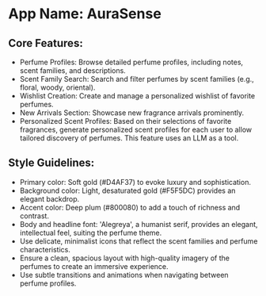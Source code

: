 # **App Name**: AuraSense

## Core Features:

- Perfume Profiles: Browse detailed perfume profiles, including notes, scent families, and descriptions.
- Scent Family Search: Search and filter perfumes by scent families (e.g., floral, woody, oriental).
- Wishlist Creation: Create and manage a personalized wishlist of favorite perfumes.
- New Arrivals Section: Showcase new fragrance arrivals prominently.
- Personalized Scent Profiles: Based on their selections of favorite fragrances, generate personalized scent profiles for each user to allow tailored discovery of perfumes. This feature uses an LLM as a tool.

## Style Guidelines:

- Primary color: Soft gold (#D4AF37) to evoke luxury and sophistication.
- Background color: Light, desaturated gold (#F5F5DC) provides an elegant backdrop.
- Accent color: Deep plum (#800080) to add a touch of richness and contrast.
- Body and headline font: 'Alegreya', a humanist serif, provides an elegant, intellectual feel, suiting the perfume theme.
- Use delicate, minimalist icons that reflect the scent families and perfume characteristics.
- Ensure a clean, spacious layout with high-quality imagery of the perfumes to create an immersive experience.
- Use subtle transitions and animations when navigating between perfume profiles.